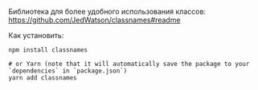 Библиотека для более удобного использования классов:
https://github.com/JedWatson/classnames#readme

Как установить:
```# via npm
npm install classnames

# or Yarn (note that it will automatically save the package to your `dependencies` in `package.json`)
yarn add classnames